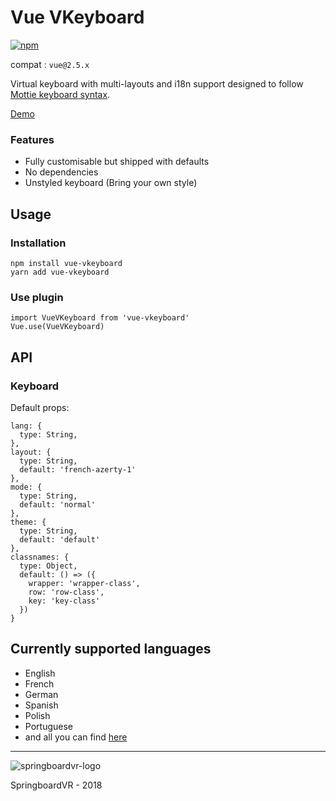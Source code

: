 # Vue VKeyboard
[![npm](https://img.shields.io/npm/v/vue-vkeyboard.svg)]()

compat : `vue@2.5.x`

Virtual keyboard with multi-layouts and i18n support designed to follow [Mottie keyboard syntax](https://github.com/Mottie/Keyboard/wiki/Layout).

[Demo](https://springboardvr.github.io/vue-vkeyboard/)

### Features
- Fully customisable but shipped with defaults 
- No dependencies
- Unstyled keyboard (Bring your own style)

## Usage

### Installation
```
npm install vue-vkeyboard
yarn add vue-vkeyboard
```
### Use plugin
```
import VueVKeyboard from 'vue-vkeyboard'
Vue.use(VueVKeyboard)
```

## API
### Keyboard 
Default props: 
```
lang: {
  type: String,
},
layout: {
  type: String,
  default: 'french-azerty-1'
},
mode: {
  type: String,
  default: 'normal'
},
theme: {
  type: String,
  default: 'default'
},
classnames: {
  type: Object,
  default: () => ({
    wrapper: 'wrapper-class',
    row: 'row-class',
    key: 'key-class'
  })
}

```

## Currently supported languages
- English
- French
- German
- Spanish
- Polish
- Portuguese
- and all you can find [here](https://github.com/springboardVR/vue-vkeyboard/tree/master/src/layouts/content)

----

![springboardvr-logo](https://avatars0.githubusercontent.com/u/28344339?s=200&v=4)

SpringboardVR - 2018
